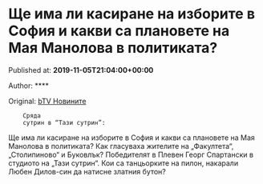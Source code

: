 
# Ще има ли касиране на изборите в София и какви са плановете на Мая Манолова в политиката?

Published at: **2019-11-05T21:04:00+00:00**

Author: ****

Original: [bTV Новините](https://btvnovinite.bg/predavania/tazi-sutrin/pobediteljat-v-pleven-georg-spartanski-v-studioto-na-tazi-sutrin.html)


        Сряда 
        сутрин в “Тази сутрин”:
      
Ще има ли касиране на изборите в София и какви са плановете на Мая Манолова в политиката?
Как гласуваха жителите на „Факултета“, „Столипиново“ и Буковлък?
Победителят в Плевен Георг Спартански в студиото на „Тази сутрин“.
Кои са танцьорките на пилон, накарали Любен Дилов-син да натисне златния бутон? 

